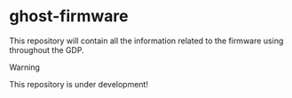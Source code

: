 # ghost-firmware
This repository will contain all the information related to the firmware using throughout the GDP.

>[!WARNING]
>This repository is under development!
